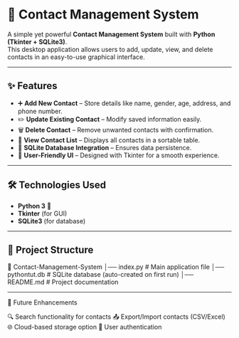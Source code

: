 # 📇 Contact Management System

A simple yet powerful **Contact Management System** built with **Python (Tkinter + SQLite3)**.  
This desktop application allows users to add, update, view, and delete contacts in an easy-to-use graphical interface.  

---

## ✨ Features  
- ➕ **Add New Contact** – Store details like name, gender, age, address, and phone number.  
- ✏️ **Update Existing Contact** – Modify saved information easily.  
- 🗑️ **Delete Contact** – Remove unwanted contacts with confirmation.  
- 📂 **View Contact List** – Displays all contacts in a sortable table.  
- 💾 **SQLite Database Integration** – Ensures data persistence.  
- 🎨 **User-Friendly UI** – Designed with Tkinter for a smooth experience.  

---

## 🛠️ Technologies Used  
- **Python 3** 🐍  
- **Tkinter** (for GUI)  
- **SQLite3** (for database)  

---

## 📂 Project Structure  
📁 Contact-Management-System
│── index.py # Main application file
│── pythontut.db # SQLite database (auto-created on first run)
│── README.md # Project documentation

---

🚀 Future Enhancements

🔍 Search functionality for contacts
📤 Export/Import contacts (CSV/Excel)
🌐 Cloud-based storage option
🔐 User authentication
